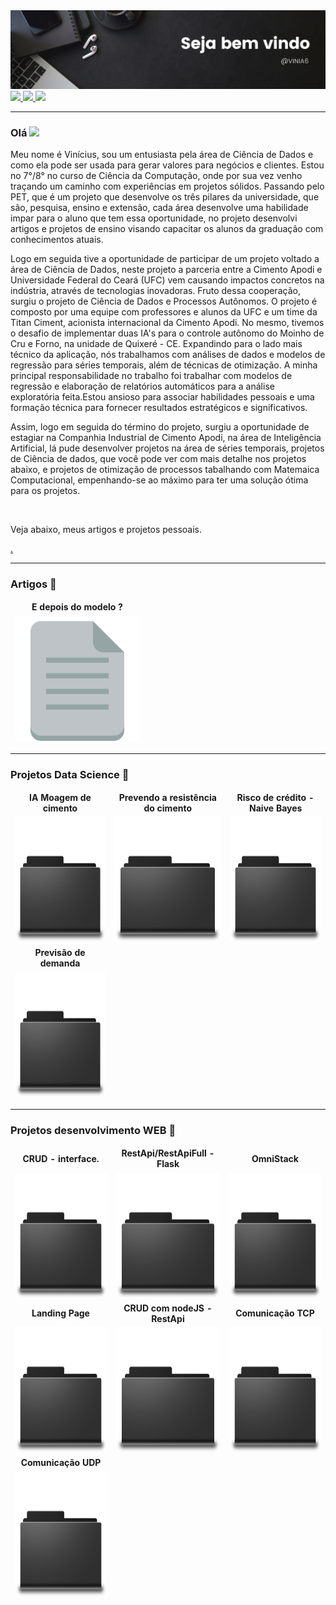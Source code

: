 <img src="https://github.com/VINIA6/VINIA6/blob/master/b4.png">

<a href="mailto:viniciusdeassisazevedo@hotmail.com">
  <img src="https://img.shields.io/badge/Gmail-D14836?style=for-the-badge&logo=gmail&logoColor=white" height="20" />
</a>
 <a href="https://www.linkedin.com/in/vinia6">
  <img src="https://img.shields.io/badge/linkedin-%230077B5.svg?&style=for-the-badge&logo=linkedin&logoColor=white" height="20" />
</a>
<a href="https://www.instagram.com/viniciusdeassisazevedo/">
  <img src="https://img.shields.io/badge/instagram-%23E4405F.svg?&style=for-the-badge&logo=instagram&logoColor=white" height="20" />
</a>

---

### Olá <img src="https://media.giphy.com/media/hvRJCLFzcasrR4ia7z/giphy.gif" width="25px">

<p>Meu nome é Vinícius, sou um entusiasta pela área de Ciência de Dados e como ela pode ser usada para gerar valores para negócios e clientes. Estou no 7°/8° no curso de Ciência da Computação, onde por sua vez venho traçando um caminho com experiências em projetos sólidos. Passando pelo PET, que é um projeto que desenvolve os três pilares da universidade, que são, pesquisa, ensino e extensão, cada área desenvolve uma habilidade impar para o aluno que tem essa oportunidade, no projeto desenvolvi artigos e projetos de ensino visando capacitar os alunos da graduação com conhecimentos atuais.</p> 
<p>Logo em seguida tive a oportunidade de participar de um projeto voltado a área de Ciência de Dados, neste projeto a parceria entre a Cimento Apodi e Universidade Federal do Ceará (UFC) vem causando impactos concretos na indústria, através de tecnologias inovadoras. Fruto dessa cooperação, surgiu o projeto de Ciência de Dados e Processos Autônomos.
O projeto é composto por uma equipe com professores e alunos da UFC e um time da Titan Ciment, acionista internacional da Cimento Apodi. No mesmo, tivemos o desafio de implementar duas IA's para o controle autônomo do Moinho de Cru e Forno, na unidade de Quixeré - CE.
Expandindo para o lado mais técnico da aplicação, nós trabalhamos com análises de dados e modelos de regressão para séries temporais, além de técnicas de otimização. A minha principal responsabilidade no trabalho foi trabalhar com modelos de regressão e elaboração de relatórios automáticos para a análise exploratória feita.Estou ansioso para associar habilidades pessoais e uma formação técnica para fornecer resultados estratégicos e significativos.</p>
<p>Assim, logo em seguida do término do projeto, surgiu a oportunidade de estagiar na Companhia Industrial de Cimento Apodi, na área de Inteligência Artificial, lá pude desenvolver projetos na área de séries temporais, projetos de Ciência de dados, que você pode ver com mais detalhe nos projetos abaixo, e projetos de otimização de processos tabalhando com Matemaica Computacional, empenhando-se ao máximo para ter uma solução ótima para os projetos.</p>
<br/>
<p>Veja abaixo, meus artigos e projetos pessoais.</p>

<a href="https://github.com/abhisheknaiidu/awesome-github-profile-readme"> . </a>

---
  
### Artigos 📃
  
<table>
  <thead align="center">
    <tr border: none;>
      <td><b>E depois do modelo ?</b></td>
    </tr>
  </thead>
  <tbody>
  <thead align="center">
    <tr>
      <td><a href="https://www.linkedin.com/pulse/e-depois-do-modelo-vin%C3%ADcius-de-assis/" target="_blank"><img src="https://github.com/VINIA6/VINIA6/blob/master/arquivo.png" height="200" title="E depois do modelo ?"/></a></td>
    </tr>
  </thead>
  </tbody>
</table>
  
--- 
 
### Projetos Data Science 📁
  
<table>
  <thead align="center">
    <tr border: none;>
      <td><b>IA Moagem de cimento</b></td>
      <td><b>Prevendo a resistência do cimento</b></td>
      <td><b>Risco de crédito - Naive Bayes</b></td>
    </tr>
  </thead>
  <tbody>
  <thead align="center">
    <tr>
      <td><a href="https://github.com/VINIA6/vertical_mill" target="_blank"><img src="https://github.com/VINIA6/VINIA6/blob/master/Pasta.png" height="200" title="--"/></a></td>
      <td><a href="https://github.com/VINIA6/-predict-compressive-strength" target="_blank"><img src="https://github.com/VINIA6/VINIA6/blob/master/Pasta.png" height="200" title="Predict compressive strength"/></a></td>
      <td><a href="https://github.com/VINIA6/NaiveBayes_Analise_de_Credito" target="_blank"><img src="https://github.com/VINIA6/VINIA6/blob/master/Pasta.png" height="200" title="Google"/></a></td>
    </tr>
  </thead>
  </tbody>
   <thead align="center">
    <tr border: none;>
       <td><b>Previsão de demanda</b></td>
    </tr>
  </thead>
  <tbody>
    <thead align="center">
    <tr>
      <td><a href="https://github.com/VINIA6/FORECAST_DEMAND" target="_blank"><img src="https://github.com/VINIA6/VINIA6/blob/master/Pasta.png" height="200" title="FORECAST_DEMAND"/></a></td>
    </tr>
  </thead>
  </tbody>
</table>

---
  
### Projetos desenvolvimento WEB 📁
  
<table>
  <thead align="center">
    <tr border: none;>
      <td><b>CRUD - interface.</b></td>
      <td><b>RestApi/RestApiFull - Flask</b></td>
      <td><b>OmniStack</b></td>
    </tr>
  </thead>
  <tbody>
    <thead align="center">
    <tr>
      <td><a href="https://github.com/VINIA6/CRUD_WITH_INTERFACE" target="_blank"><img src="https://github.com/VINIA6/VINIA6/blob/master/Pasta.png" height="200" title="CRUD_WITH_INTERFACE"/></a></td>
      <td><a href="https://github.com/VINIA6/API_FLASK" target="_blank"><img src="https://github.com/VINIA6/VINIA6/blob/master/Pasta.png" height="200" title="API_FLASK"/></a></td>
      <td><a href="https://github.com/VINIA6/OmniStack" target="_blank"><img src="https://github.com/VINIA6/VINIA6/blob/master/Pasta.png" height="200" title="OmniStack"/></a></td>
    </tr>
  </thead>
  </tbody>
  
  <thead align="center">
    <tr border: none;>
      <td><b>Landing Page</b></td>
      <td><b>CRUD com nodeJS - RestApi</b></td>
      <td><b>Comunicação TCP</b></td>
    </tr>
  </thead>
  <tbody>
  <thead align="center">
    <tr>
      <td><a href="https://github.com/VINIA6/CRUD_COM_NODEJS_REST_API" target="_blank"><img src="https://github.com/VINIA6/VINIA6/blob/master/Pasta.png" height="200" title="OmniStack"/></a></td>
      <td><a href="https://github.com/VINIA6/LANDING_PAGE_PROJETO_WEB" target="_blank"><img src="https://github.com/VINIA6/VINIA6/blob/master/Pasta.png" height="200" title="LandingPage"/></a></td>
      <td><a href="https://github.com/VINIA6/COMUNIC_TCP_CLIENTE_SERVIDOR" target="_blank"><img src="https://github.com/VINIA6/VINIA6/blob/master/Pasta.png" height="200" title="COMUNIC_TCP_CLIENTE_SERVIDOR"/></a></td>
    </tr>
  </thead>
  </tbody>
  
  <thead align="center">
    <tr border: none;>
      <td><b>Comunicação UDP</b></td>
    </tr>
  </thead>
  <tbody>
    <thead align="center">
    <tr>
      <td><a href="https://github.com/VINIA6/COMUNIC_UDP_CLIENTE_SERVIDOR" target="_blank"><img src="https://github.com/VINIA6/VINIA6/blob/master/Pasta.png" height="200" title="COMUNIC_UDP_CLIENTE_SERVIDOR"/></a></td>
    </tr>
  </thead>
  </tbody>
  
</table>
  
